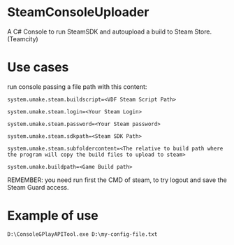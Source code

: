 # SteamConsoleUploader
A C# Console to run SteamSDK and autoupload a build to Steam Store. (Teamcity) 

# Use cases

run console passing a file  path with this content:

```
system.umake.steam.buildscript=<VDF Steam Script Path>

system.umake.steam.login=<Your Steam Login>

system.umake.steam.password=<Your Steam password>

system.umake.steam.sdkpath=<Steam SDK Path>

system.umake.steam.subfoldercontent=<The relative to build path where the program will copy the build files to upload to steam>

system.umake.buildpath=<Game Build path>
```

REMEMBER: you need run first the CMD of steam, to try logout and save the Steam Guard access.

# Example of use
```
D:\ConsoleGPlayAPITool.exe D:\my-config-file.txt
```
